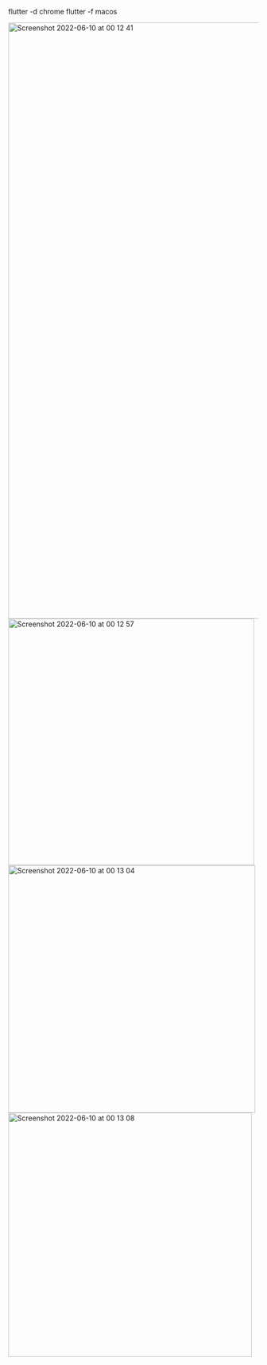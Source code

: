 flutter -d chrome
flutter -f macos

<img width="1197" alt="Screenshot 2022-06-10 at 00 12 41" src="https://user-images.githubusercontent.com/47741591/172955893-5a6e4f8b-dd8e-49eb-b562-510a59193011.png">
<img width="495" alt="Screenshot 2022-06-10 at 00 12 57" src="https://user-images.githubusercontent.com/47741591/172955897-a5768445-04ac-412a-b888-f2be6516b695.png">
<img width="497" alt="Screenshot 2022-06-10 at 00 13 04" src="https://user-images.githubusercontent.com/47741591/172955899-5303c6e3-7e9c-4dfa-ab15-02fc68e983ff.png">
<img width="490" alt="Screenshot 2022-06-10 at 00 13 08" src="https://user-images.githubusercontent.com/47741591/172955901-2ab69c88-d521-43b5-a110-911b66e96958.png">
